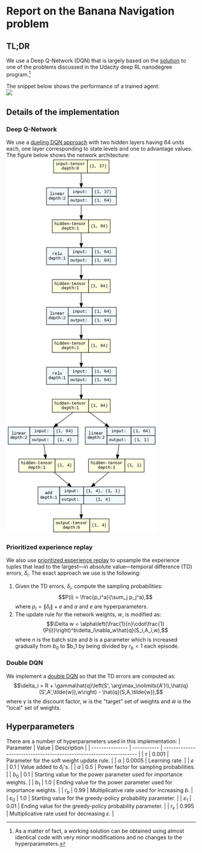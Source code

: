 # Report on the Banana Navigation problem

## TL;DR
We use a Deep Q-Network (DQN) that is largely based on the [solution](https://github.com/udacity/deep-reinforcement-learning/tree/master/dqn/solution) to one of the problems discussed in the Udacity deep RL nanodegree program.[^1]

[^1]: As a matter of fact, a working solution can be obtained using almost identical code with very minor modifications and no changes to the hyperparameters.

The snippet below shows the performance of a trained agent:\
<img src="trained_agent.gif" width="600"/>

## Details of the implementation
### Deep Q-Network
We use a [dueling DQN approach](https://arxiv.org/abs/1511.06581) with two hidden layers having 64 units each, one layer corresponding to state levels and one to advantage values. The figure below shows the network architecture:\
<img src="dqn_graph.png" width="400"/>

### Prioritized experience replay
We also use [prioritized experience replay](https://arxiv.org/abs/1511.05952) to upsample the experience tuples that lead to the largest—in absolute value—temporal difference (TD) errors, $\delta_i$. The exact approach we use is the following:
1. Given the TD errors, $\delta_i$, compute the sampling probabilities:
$$P(i) = \frac{p_i^a}{\sum_j p_j^a},$$
where $p_i = \|\delta_i\| + e$ and $a$ and $e$ are hyperparameters.
2. The update rule for the network weights, $w$, is modified as:
$$\Delta w = \alpha\left(\frac{1}{n}\cdot\frac{1}{P(i)}\right)^b\delta_i\nabla_w\hat{q}(S_i,A_i,w),$$
where $n$ is the batch size and $b$ is a parameter which is increased gradually from $b_0$ to $b_1 by being divided by $r_b<1$ each episode.

### Double DQN
We implement a [double DQN](https://arxiv.org/abs/1509.06461) so that the TD errors are computed as:
$$\delta_i = R + \gamma\hat{q}\left(S', \arg\max_\nolimits{A'}\\,\hat{q}(S',A',\tilde{w}),w\right) - \hat{q}(S,A,\tilde{w}),$$
where $\gamma$ is the discount factor, $w$ is the "target" set of weights and $\tilde{w}$ is the "local" set of weights.

## Hyperparameters
There are a number of hyperparameters used in this implementation:
| Parameter       | Value       | Description                                                         |
| --------------- | ----------- | ------------------------------------------------------------------- |
| $\tau$          | $0.001$     | Parameter for the soft weight update rule.                          |
| $\alpha$        | $0.0005$    | Learning rate.                                                      |
| $e$             | $0.1$       | Value added to $\delta_i$'s.                                        |
| $a$             | $0.5$       | Power factor for sampling probabilities.                            |
| $b_0$           | $0.1$       | Starting value for the power parameter used for importance weights. |
| $b_1$           | $1.0$       | Ending value for the power parameter used for importance weights.   |
| $r_b$           | $0.99$      | Multiplicative rate used for increasing $b$.                        |
| $\varepsilon_0$ | $1.0$       | Starting value for the greedy-policy probability parameter.         |
| $\varepsilon_1$ | $0.01$      | Ending value for the greedy-policy probability parameter.           |
| $r_\varepsilon$ | $0.995$     | Multiplicative rate used for decreasing $\varepsilon$.              |
